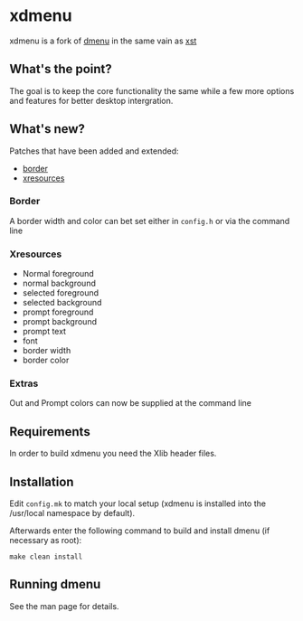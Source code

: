 # xdmenu
xdmenu is a fork of [dmenu](https://tools.suckless.org/dmenu/) in the same vain as [xst](https://github.com/gnotclub/xst)

## What's the point?
The goal is to keep the core functionality the same while a few more options and features for better desktop intergration.

## What's new?
Patches that have been added and extended:
* [border](https://tools.suckless.org/dmenu/patches/border/)
* [xresources](https://tools.suckless.org/dmenu/patches/xresources/) 

### Border
A border width and color can bet set either in `config.h` or via the command line

### Xresources
* Normal foreground
* normal background
* selected foreground
* selected background
* prompt foreground
* prompt background
* prompt text
* font
* border width
* border color

### Extras
Out and Prompt colors can now be supplied at the command line

## Requirements
In order to build xdmenu you need the Xlib header files.

## Installation
Edit `config.mk` to match your local setup (xdmenu is installed into
the /usr/local namespace by default).

Afterwards enter the following command to build and install dmenu
(if necessary as root):

    make clean install


Running dmenu
-------------
See the man page for details.
